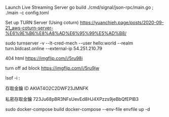 Launch Live Streaming Server
go build ./cmd/signal/json-rpc/main.go ; ./main -c config.toml

Set up TURN Server (Using coturn)
https://yuanchieh.page/posts/2020-09-21_aws-coturn-server-%E6%9E%B6%E8%A8%AD%E6%95%99%E5%AD%B8/

sudo turnserver -v --lt-cred-mech --user hello:world --realm turn.bidcast.online --external-ip 54.251.210.79

404 html
https://imgflip.com/i/5ru98i

turn off ad block
https://imgflip.com/i/5ru9jw

lsof -i :<port>

存取金鑰 ID
AKIAT4O2C2DWF23JMNFK

私密存取金鑰
723Ju68pBR3NFsUevEd8HJ4XPzzs9jeBbQfEPlB3

sudo docker-compose build
docker-compose --env-file envfile up -d
